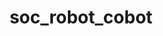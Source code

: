 ---
layout: my_redirect
title: soc_robot_cobot
permalink: /aiopschool/socialerobot/cobot/index
redirect_url: "https://vimeo.com/210501514"
---